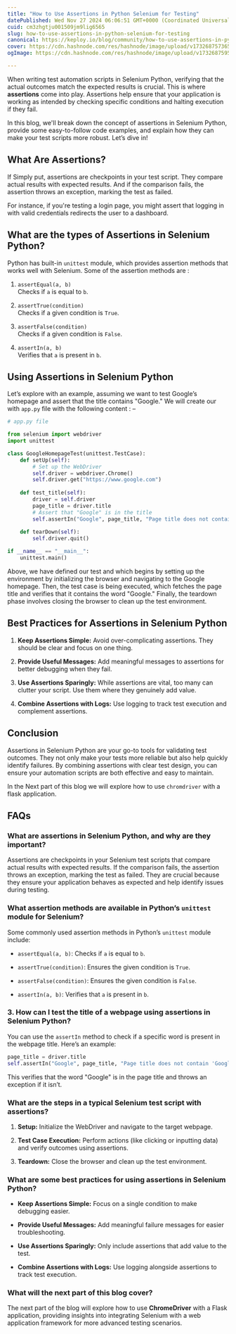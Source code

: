 ```yaml
---
title: "How to Use Assertions in Python Selenium for Testing"
datePublished: Wed Nov 27 2024 06:06:51 GMT+0000 (Coordinated Universal Time)
cuid: cm3zhgtju001509jm9lig6565
slug: how-to-use-assertions-in-python-selenium-for-testing
canonical: https://keploy.io/blog/community/how-to-use-assertions-in-python-selenium-for-testing
cover: https://cdn.hashnode.com/res/hashnode/image/upload/v1732687573651/b418b0e0-3950-44d6-8e14-a900c82ac458.png
ogImage: https://cdn.hashnode.com/res/hashnode/image/upload/v1732687595840/ebbf6bf9-fbf2-43f3-9676-f6c879a1723b.png

---
```


When writing test automation scripts in Selenium Python, verifying that the actual outcomes match the expected results is crucial. This is where **assertions** come into play. Assertions help ensure that your application is working as intended by checking specific conditions and halting execution if they fail.

In this blog, we'll break down the concept of assertions in Selenium Python, provide some easy-to-follow code examples, and explain how they can make your test scripts more robust. Let’s dive in!

## **What Are Assertions?**

If Simply put, assertions are checkpoints in your test script. They compare actual results with expected results. And if the comparison fails, the assertion throws an exception, marking the test as failed.

For instance, if you're testing a login page, you might assert that logging in with valid credentials redirects the user to a dashboard.

## **What are the types of Assertions in Selenium Python?**

Python has built-in `unittest` module, which provides assertion methods that works well with Selenium. Some of the assertion methods are :

1. `assertEqual(a, b)`  
    Checks if `a` is equal to `b`.
    
2. `assertTrue(condition)`  
    Checks if a given condition is `True`.
    
3. `assertFalse(condition)`  
    Checks if a given condition is `False`.
    
4. `assertIn(a, b)`  
    Verifies that `a` is present in `b`.
    

## **Using Assertions in Selenium Python**

Let’s explore with an example, assuming we want to test Google’s homepage and assert that the title contains "Google." We will create our with `app.py` file with the following content : –

```python
# app.py file

from selenium import webdriver
import unittest

class GoogleHomepageTest(unittest.TestCase):
    def setUp(self):
        # Set up the WebDriver
        self.driver = webdriver.Chrome()
        self.driver.get("https://www.google.com")
    
    def test_title(self):
        driver = self.driver
        page_title = driver.title
        # Assert that "Google" is in the title
        self.assertIn("Google", page_title, "Page title does not contain 'Google'")
    
    def tearDown(self):
        self.driver.quit()

if __name__ == "__main__":
    unittest.main()
```

Above, we have defined our test and which begins by setting up the environment by initializing the browser and navigating to the Google homepage. Then, the test case is being executed, which fetches the page title and verifies that it contains the word "Google." Finally, the teardown phase involves closing the browser to clean up the test environment.

## **Best Practices for Assertions in Selenium Python**

1. **Keep Assertions Simple:** Avoid over-complicating assertions. They should be clear and focus on one thing.
    
2. **Provide Useful Messages:** Add meaningful messages to assertions for better debugging when they fail.
    
3. **Use Assertions Sparingly:** While assertions are vital, too many can clutter your script. Use them where they genuinely add value.
    
4. **Combine Assertions with Logs:** Use logging to track test execution and complement assertions.
    

## Conclusion

Assertions in Selenium Python are your go-to tools for validating test outcomes. They not only make your tests more reliable but also help quickly identify failures. By combining assertions with clear test design, you can ensure your automation scripts are both effective and easy to maintain.

In the Next part of this blog we will explore how to use `chromdriver` with a flask application.

## FAQs

### **What are assertions in Selenium Python, and why are they important?**

Assertions are checkpoints in your Selenium test scripts that compare actual results with expected results. If the comparison fails, the assertion throws an exception, marking the test as failed. They are crucial because they ensure your application behaves as expected and help identify issues during testing.

### **What assertion methods are available in Python’s** `unittest` module for Selenium?

Some commonly used assertion methods in Python’s `unittest` module include:

* `assertEqual(a, b)`: Checks if `a` is equal to `b`.
    
* `assertTrue(condition)`: Ensures the given condition is `True`.
    
* `assertFalse(condition)`: Ensures the given condition is `False`.
    
* `assertIn(a, b)`: Verifies that `a` is present in `b`.
    

### 3\. **How can I test the title of a webpage using assertions in Selenium Python?**

You can use the `assertIn` method to check if a specific word is present in the webpage title. Here’s an example:

```python
page_title = driver.title
self.assertIn("Google", page_title, "Page title does not contain 'Google'")
```

This verifies that the word "Google" is in the page title and throws an exception if it isn’t.

### **What are the steps in a typical Selenium test script with assertions?**

1. **Setup:** Initialize the WebDriver and navigate to the target webpage.
    
2. **Test Case Execution:** Perform actions (like clicking or inputting data) and verify outcomes using assertions.
    
3. **Teardown:** Close the browser and clean up the test environment.
    

### **What are some best practices for using assertions in Selenium Python?**

* **Keep Assertions Simple:** Focus on a single condition to make debugging easier.
    
* **Provide Useful Messages:** Add meaningful failure messages for easier troubleshooting.
    
* **Use Assertions Sparingly:** Only include assertions that add value to the test.
    
* **Combine Assertions with Logs:** Use logging alongside assertions to track test execution.
    

### **What will the next part of this blog cover?**

The next part of the blog will explore how to use **ChromeDriver** with a Flask application, providing insights into integrating Selenium with a web application framework for more advanced testing scenarios.